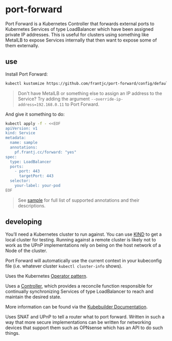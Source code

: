 # port-forward

Port Forward is a Kubernetes Controller that forwards external ports to Kubernetes Services of type LoadBalancer which have been assigned private IP addresses. This is useful for clusters using something like MetalLB to expose Services internally that then want to expose some of them externally.

## use

Install Port Forward:

```sh
kubectl kustomize https://github.com/frantjc/port-forward/config/default?ref=v0.1.5 | kubectl apply -f-
```

> Don't have MetalLB or something else to assign an IP address to the Service? Try adding the argument `--override-ip-address=192.168.0.11` to Port Forward.

And give it something to do:

```sh
kubectl apply -f - <<EOF
apiVersion: v1
kind: Service
metadata:
  name: sample
  annotations:
    pf.frantj.cc/forward: "yes"
spec:
  type: LoadBalancer
  ports:
    - port: 443
      targetPort: 443
  selector:
    your-label: your-pod
EOF
```

> See [sample](./config/samples/service.yaml) for full list of supported annotations and their descriptions.

## developing

You’ll need a Kubernetes cluster to run against. You can use [KIND](https://sigs.k8s.io/kind) to get a local cluster for testing. Running against a remote cluster is likely not to work as the UPnP implementations rely on being on the host network of a Node of the cluster.

Port Forward will automatically use the current context in your kubeconfig file (i.e. whatever cluster `kubectl cluster-info` shows).

Uses the Kubernetes [Operator pattern](https://kubernetes.io/docs/concepts/extend-kubernetes/operator/).

Uses a [Controller](https://kubernetes.io/docs/concepts/architecture/controller/), which provides a reconcile function responsible for continually synchronizing Services of type LoadBalancer to reach and maintain the desired state.

More information can be found via the [Kubebuilder Documentation](https://book.kubebuilder.io/introduction.html).

Uses SNAT and UPnP to tell a router what to port forward. Written in such a way that more secure implementations can be written for networking devices that support them such as OPNsense which has an API to do such things.
